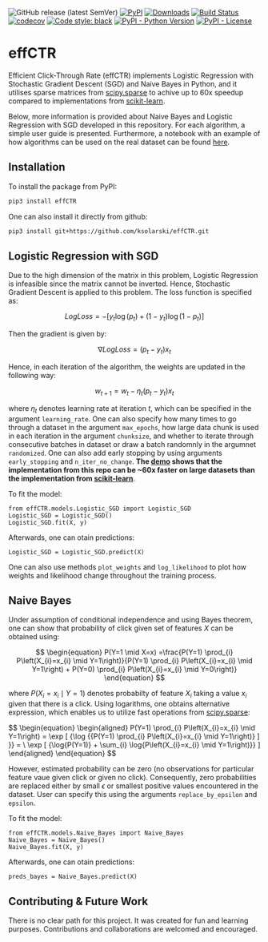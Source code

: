 <!--- BADGES: START --->
![GitHub release (latest SemVer)](https://img.shields.io/github/v/release/ksolarski/effCTR)
[![PyPI](https://img.shields.io/pypi/v/effCTR)][#pypi-package]
[![Downloads](https://pepy.tech/badge/effctr)](https://pepy.tech/project/effctr)
[![Build Status](https://github.com/ksolarski/effCTR/workflows/build/badge.svg)](https://github.com/ksolarski/effCTR/actions)
[![codecov](https://codecov.io/gh/ksolarski/effCTR/graph/badge.svg?token=DNYKBCLNKU)](https://codecov.io/gh/ksolarski/effCTR)
[![Code style: black](https://img.shields.io/badge/code%20style-black-000000.svg)](https://github.com/psf/black)
[![PyPI - Python Version](https://img.shields.io/pypi/pyversions/effCTR)][#pypi-package]
[![PyPI - License](https://img.shields.io/pypi/l/effCTR?logo=pypi&style=flat&color=green)][#github-license]

[#github-license]: https://github.com/ksolarski/effCTR/blob/main/LICENSE
[#pypi-package]: https://pypi.org/project/ksolarski/effCTR/
<!--- BADGES: END --->

# effCTR

Efficient Click-Through Rate (effCTR) implements Logistic Regression with Stochastic Gradient Descent (SGD) and Naive Bayes in Python, and it utilises sparse matrices from [scipy.sparse](https://docs.scipy.org/doc/scipy/reference/sparse.html) to achive up to 60x speedup compared to implementations from [scikit-learn](https://scikit-learn.org/stable/).

Below, more information is provided about Naive Bayes and Logistic Regression with SGD developed in this repository. For each algorithm, a simple user guide is presented. Furthermore, a notebook with an example of how algorithms can be used on the real dataset can be found [here](https://github.com/kapa112/effCTR/blob/main/notebooks/demo.ipynb).

## Installation

To install the package from PyPI:

```bash
pip3 install effCTR
```

One can also install it directly from github:

```bash
pip3 install git+https://github.com/ksolarski/effCTR.git
```

## Logistic Regression with SGD

Due to the high dimension of the matrix in this problem, Logistic Regression is infeasible since the matrix cannot be inverted. Hence, Stochastic Gradient Descent is applied to this problem. The loss function is specified as:

$$
\begin{equation}
Log Loss =-\left[y_{t} \log \left(p_{t}\right)+\left(1-y_{t}\right) \log \left(1-p_{t}\right)\right]
\end{equation}
$$

Then the gradient is given by:

$$
\begin{equation}
\nabla Log Loss=\left(p_{t}-y_{t}\right) x_{t}
\end{equation}
$$

Hence, in each iteration of the algorithm, the weights are updated in the following way:

$$
\begin{equation}
w_{t+1} = w_{t}-\eta_{t}\left(p_{t}-y_{t}\right) x_{t}
\end{equation}
$$

where $\eta_{t}$ denotes learning rate at iteration $t$, which can be specified in the argument ``learning_rate``. One can also specify how many times to go through a dataset in the argument ``max_epochs``, how large data chunk is used in each iteration in the argument ``chunksize``, and whether to iterate through consecutive batches in dataset or draw a batch randomnly in the argumnet ``randomized``. One can also add early stopping by using arguments ``early_stopping`` and ``n_iter_no_change``. **The [demo](https://github.com/kapa112/effCTR/blob/main/notebooks/demo.ipynb) shows that the implementation from this repo can be ~60x faster on large datasets than the implementation from [scikit-learn](https://scikit-learn.org/stable/modules/sgd.html)**.

To fit the model:

```python3
from effCTR.models.Logistic_SGD import Logistic_SGD
Logistic_SGD = Logistic_SGD()
Logistic_SGD.fit(X, y)
```

Afterwards, one can otain predictions:

```python3
Logistic_SGD = Logistic_SGD.predict(X)
```

One can also use methods ``plot_weights`` and ``log_likelihood`` to plot how weights and likelihood change throughout the training process.

## Naive Bayes

Under assumption of conditional independence and using Bayes theorem, one can show that probability of click given set of features $X$ can be obtained using:

$$
\begin{equation}
P(Y=1 \mid X=x) =\frac{P(Y=1) \prod_{i} P\left(X_{i}=x_{i} \mid Y=1\right)}{P(Y=1) \prod_{i} P\left(X_{i}=x_{i} \mid Y=1\right) + P(Y=0) \prod_{i} P\left(X_{i}=x_{i} \mid Y=0\right)}
\end{equation}
$$

where $P\left(X_{i}=x_{i} \mid Y=1\right)$ denotes probabilty of feature $X_i$ taking a value $x_i$ given that there is a click. Using logarithms, one obtains alternative expression, which enables us to utilize fast operations from [scipy.sparse](https://docs.scipy.org/doc/scipy/reference/sparse.html):

$$
\begin{equation}
\begin{aligned}
P(Y=1) \prod_{i} P\left(X_{i}=x_{i} \mid Y=1\right) = \exp [ {\log \{{P(Y=1) \prod_{i} P\left(X_{i}=x_{i} \mid Y=1\right)} ] }} = \\
\exp [ {\log{P(Y=1)} + \sum_{i} \log{P\left(X_{i}=x_{i} \mid Y=1\right)}} ]
\end{aligned}
\end{equation}
$$

However, estimated probability can be zero (no observations for particular feature vaue given click or given no click). Consequently, zero probabilities are replaced either by small $\epsilon$ or smallest positive values encountered in the dataset. User can specify this using the arguments ``replace_by_epsilon`` and ``epsilon``.

To fit the model:

```python3
from effCTR.models.Naive_Bayes import Naive_Bayes
Naive_Bayes = Naive_Bayes()
Naive_Bayes.fit(X, y)
```

Afterwards, one can otain predictions:

```python3
preds_bayes = Naive_Bayes.predict(X)
```

## Contributing & Future Work

There is no clear path for this project. It was created for fun and learning purposes. Contributions and collaborations are welcomed and encouraged.
